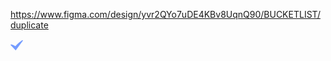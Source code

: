 https://www.figma.com/design/yvr2QYo7uDE4KBv8UqnQ90/BUCKETLIST/duplicate




<svg width="20" height="20" viewBox="0 0 20 20" fill="none" xmlns="http://www.w3.org/2000/svg">
<path d="M0 9.48833L0.975 8.48333C2.60083 8.91833 5.4025 9.92583 7.91667 11.4808C10.5625 8 15.9017 3.64916 19.13 1.66666L20 2.56083L8.33333 18.3333L0 9.48833Z" fill="#759CFF"/>
</svg>
